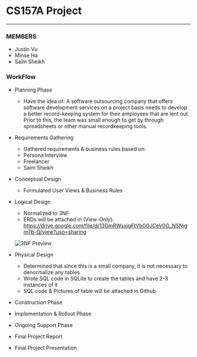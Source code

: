 # CS157A Project
---

### MEMBERS 
- Justin Vu
- Minse Ha
- Saim Sheikh

### WorkFlow
- Planning Phase
  - Have the idea of: A software outsourcing company that offers software development services on a project basis needs to develop a better record-keeping system for their employees that are lent out. Prior to this, the team was small enough to get by through spreadsheets or other manual recordkeeping tools.
- Requirements Gathering
  - Gathered requirements & business rules based on:
  - Persona Interview
  - Freelancer
  - Saim Sheikh
- Conceptual Design
  - Formulated User Views & Business Rules
- Logical Design
  - Normalized to 3NF
  - ERDs will be attached in (View-Only): https://drive.google.com/file/d/13GmRWsxjgFtVbG0JCeV0G_NSNigm7b-Q/view?usp=sharing
  
  
  ![3NF Preview](https://user-images.githubusercontent.com/68217111/235316466-e5f864e5-4c16-4cb4-9c12-b41f5fdcbd94.png)
  
- Physical Design
  - Determined that since this is a small company, it is not necessary to denormalize any tables
  - Wrote SQL code in SQLite to create the tables and have 2-3 instances of it
  - SQL code & Pictures of table will be attached in Github 

- Construction Phase
- Implementation & Rollout Phase
- Ongoing Support Phase
- Final Project Report
- Final Project Presentation
